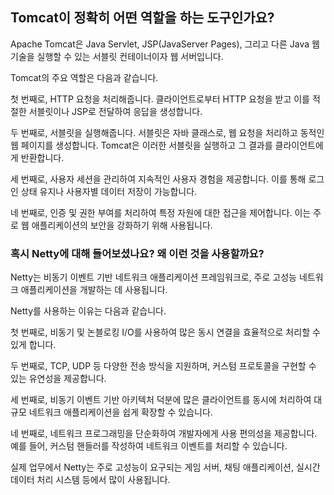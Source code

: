 ## Tomcat이 정확히 어떤 역할을 하는 도구인가요?

Apache Tomcat은 Java Servlet, JSP(JavaServer Pages), 그리고 다른 Java 웹 기술을 실행할 수 있는 서블릿 컨테이너이자 웹 서버입니다. 

Tomcat의 주요 역할은 다음과 같습니다. 

첫 번째로, HTTP 요청을 처리해줍니다. 클라이언트로부터 HTTP 요청을 받고 이를 적절한 서블릿이나 JSP로 전달하여 응답을 생성합니다. 

두 번째로, 서블릿을 실행해줍니다. 서블릿은 자바 클래스로, 웹 요청을 처리하고 동적인 웹 페이지를 생성합니다. Tomcat은 이러한 서블릿을 실행하고 그 결과를 클라이언트에게 반환합니다. 

세 번째로, 사용자 세션을 관리하여 지속적인 사용자 경험을 제공합니다. 이를 통해 로그인 상태 유지나 사용자별 데이터 저장이 가능합니다. 

네 번째로, 인증 및 권한 부여를 처리하여 특정 자원에 대한 접근을 제어합니다. 이는 주로 웹 애플리케이션의 보안을 강화하기 위해 사용됩니다.

### 혹시 Netty에 대해 들어보셨나요? 왜 이런 것을 사용할까요?

Netty는 비동기 이벤트 기반 네트워크 애플리케이션 프레임워크로, 주로 고성능 네트워크 애플리케이션을 개발하는 데 사용됩니다.

Netty를 사용하는 이유는 다음과 같습니다. 

첫 번째로, 비동기 및 논블로킹 I/O를 사용하여 많은 동시 연결을 효율적으로 처리할 수 있게 합니다. 

두 번째로,  TCP, UDP 등 다양한 전송 방식을 지원하며, 커스텀 프로토콜을 구현할 수 있는 유연성을 제공합니다. 

세 번째로, 비동기 이벤트 기반 아키텍처 덕분에 많은 클라이언트를 동시에 처리하여 대규모 네트워크 애플리케이션을 쉽게 확장할 수 있습니다.

네 번째로, 네트워크 프로그래밍을 단순화하여 개발자에게 사용 편의성을 제공합니다. 예를 들어, 커스텀 핸들러를 작성하여 네트워크 이벤트를 처리할 수 있습니다.

실제 업무에서 Netty는 주로 고성능이 요구되는 게임 서버, 채팅 애플리케이션, 실시간 데이터 처리 시스템 등에서 많이 사용됩니다.
